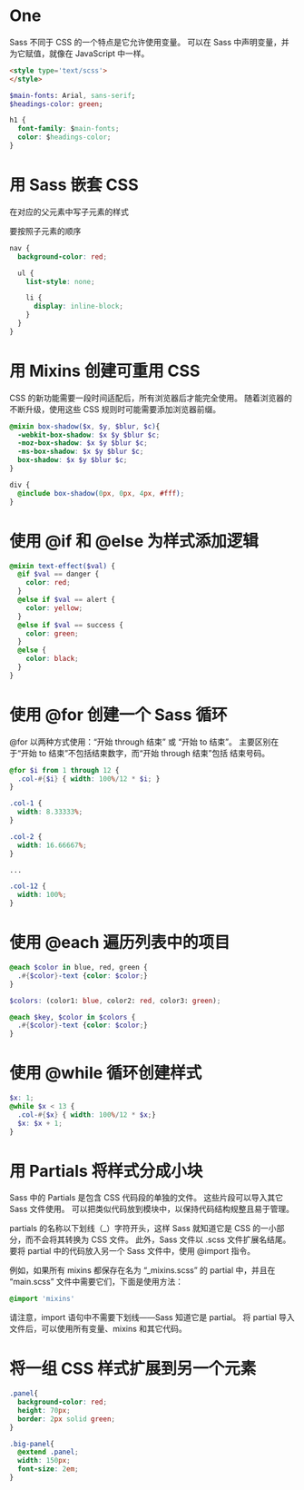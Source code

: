 # One
Sass 不同于 CSS 的一个特点是它允许使用变量。 可以在 Sass 中声明变量，并为它赋值，就像在 JavaScript 中一样。
```html
<style type='text/scss'>
</style>
```

```sass
$main-fonts: Arial, sans-serif;
$headings-color: green;
```
```css
h1 {
  font-family: $main-fonts;
  color: $headings-color;
}
```


# 用 Sass 嵌套 CSS

在对应的父元素中写子元素的样式

要按照子元素的顺序
```scss
nav {
  background-color: red;

  ul {
    list-style: none;

    li {
      display: inline-block;
    }
  }
}
```

# 用 Mixins 创建可重用 CSS

CSS 的新功能需要一段时间适配后，所有浏览器后才能完全使用。 随着浏览器的不断升级，使用这些 CSS 规则时可能需要添加浏览器前缀。

```scss
@mixin box-shadow($x, $y, $blur, $c){ 
  -webkit-box-shadow: $x $y $blur $c;
  -moz-box-shadow: $x $y $blur $c;
  -ms-box-shadow: $x $y $blur $c;
  box-shadow: $x $y $blur $c;
}

div {
  @include box-shadow(0px, 0px, 4px, #fff);
}
```

# 使用 @if 和 @else 为样式添加逻辑
```scss
@mixin text-effect($val) {
  @if $val == danger {
    color: red;
  }
  @else if $val == alert {
    color: yellow;
  }
  @else if $val == success {
    color: green;
  }
  @else {
    color: black;
  }
}
```

# 使用 @for 创建一个 Sass 循环

@for 以两种方式使用：“开始 through 结束” 或 “开始 to 结束”。 主要区别在于“开始 to 结束”不包括结束数字，而“开始 through 结束”包括 结束号码。

```scss
@for $i from 1 through 12 {
  .col-#{$i} { width: 100%/12 * $i; }
}

.col-1 {
  width: 8.33333%;
}

.col-2 {
  width: 16.66667%;
}

...

.col-12 {
  width: 100%;
}
```

# 使用 @each 遍历列表中的项目

```scss
@each $color in blue, red, green {
  .#{$color}-text {color: $color;}
}

$colors: (color1: blue, color2: red, color3: green);

@each $key, $color in $colors {
  .#{$color}-text {color: $color;}
}
```

# 使用 @while 循环创建样式
```scss
$x: 1;
@while $x < 13 {
  .col-#{$x} { width: 100%/12 * $x;}
  $x: $x + 1;
}
```

# 用 Partials 将样式分成小块
Sass 中的 Partials 是包含 CSS 代码段的单独的文件。 这些片段可以导入其它 Sass 文件使用。 可以把类似代码放到模块中，以保持代码结构规整且易于管理。

partials 的名称以下划线（_）字符开头，这样 Sass 就知道它是 CSS 的一小部分，而不会将其转换为 CSS 文件。 此外，Sass 文件以 .scss 文件扩展名结尾。 要将 partial 中的代码放入另一个 Sass 文件中，使用 @import 指令。

例如，如果所有 mixins 都保存在名为 “_mixins.scss” 的 partial 中，并且在 “main.scss” 文件中需要它们，下面是使用方法：
```scss
@import 'mixins'
```
请注意，import 语句中不需要下划线——Sass 知道它是 partial。 将 partial 导入文件后，可以使用所有变量、mixins 和其它代码。

# 将一组 CSS 样式扩展到另一个元素
```scss
.panel{
  background-color: red;
  height: 70px;
  border: 2px solid green;
}

.big-panel{
  @extend .panel;
  width: 150px;
  font-size: 2em;
}
```